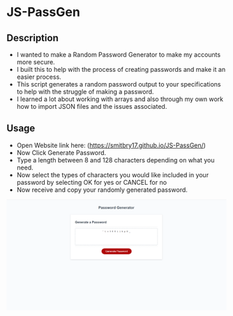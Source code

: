 # JS-PassGen

## Description

- I wanted to make a Random Password Generator to make my accounts more secure. 
- I built this to help with the process of creating passwords and make it an easier process.
- This script generates a random password output to your specifications to help with the struggle of making a password.
- I learned a lot about working with arrays and also through my own work how to import JSON files and the issues associated. 

## Usage

- Open Website link here: (https://smitbry17.github.io/JS-PassGen/)
- Now Click Generate Password.
- Type a length between 8 and 128 characters depending on what you need.
- Now select the types of characters you would like included in your password by selecting OK for yes or CANCEL for no
- Now receive and copy your randomly generated password.

![alt text](./assets/images/Read%20me%20Web%20pic)

